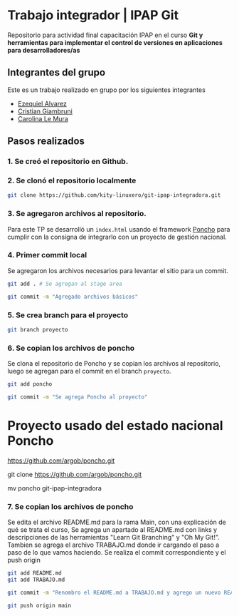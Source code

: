 # Trabajo integrador | IPAP Git

Repositorio para actividad final capacitación IPAP en el curso **Git y herramientas para implementar el control de
versiones en aplicaciones para desarrolladores/as**

## Integrantes del grupo

Este es un trabajo realizado en grupo por los siguientes integrantes

- [Ezequiel Alvarez](https://github.com/ezefinrod)
- [Cristian Giambruni](https://github.com/kity-linuxero)
- [Carolina Le Mura](https://github.com/Carolemura1989)

## Pasos realizados

### 1. Se creó el repositorio en Github.

### 2. Se clonó el repositorio localmente

```bash
git clone https://github.com/kity-linuxero/git-ipap-integradora.git
```

### 3. Se agregaron archivos al repositorio.

Para este TP se desarrolló un `index.html` usando el framework [Poncho](https://github.com/argob/poncho) para cumplir con la consigna de integrarlo con un proyecto de gestión nacional.

### 4. Primer commit local

Se agregaron los archivos necesarios para levantar el sitio para un commit.

```bash
git add . # Se agregan al stage area

git commit -m "Agregado archivos básicos"
```

### 5. Se crea branch para el proyecto

```bash
git branch proyecto
```

### 6. Se copian los archivos de poncho

Se clona el repositorio de Poncho y se copian los archivos al repositorio, luego se agregan para el commit en el branch `proyecto`.

```bash
git add poncho

git commit -m "Se agrega Poncho al proyecto"
```

# Proyecto usado del estado nacional Poncho

 https://github.com/argob/poncho.git

 git clone  https://github.com/argob/poncho.git

 mv poncho git-ipap-integradora

### 7. Se copian los archivos de poncho

Se edita el archivo README.md para la rama Main, con una explicación de qué se trata el curso, Se agrega un apartado al README.md con links y descripciones de las herramientas "Learn Git Branching" y "Oh My Git!".
Tambien se agrega el archivo TRABAJO.md donde ir cargando el paso a paso de lo que vamos haciendo.
Se realiza el commit correspondiente y el push origin

```bash
git add README.md
git add TRABAJO.md

git commit -m "Renombro el README.md a TRABAJO.md y agrego un nuevo README.md con el contenido que solicita la consigna para la rama main"

git push origin main
```